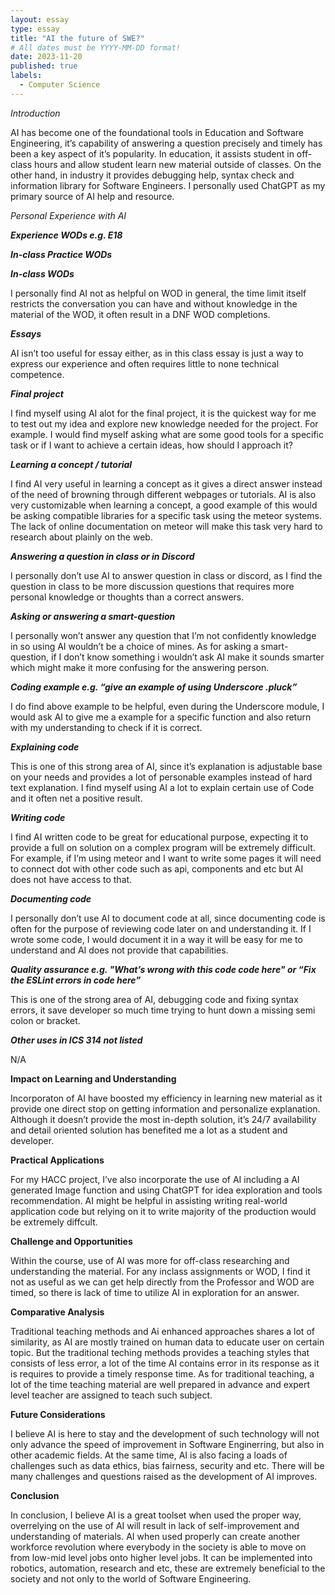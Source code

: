 ```yaml
---
layout: essay
type: essay
title: "AI the future of SWE?"
# All dates must be YYYY-MM-DD format!
date: 2023-11-20
published: true
labels:
  - Computer Science
---
```


*Introduction*

AI has become one of the foundational tools in Education and Software Engineering, it’s capability of answering a question precisely and timely has been a key aspect of it’s popularity. In education, it assists student in off-class hours and allow student learn new material outside of classes. On the other hand, in industry it provides debugging help, syntax check and information library for Software Engineers. I personally used ChatGPT as my primary source of AI help and resource.


*Personal Experience with AI*

***Experience WODs e.g. E18***

***In-class Practice WODs***

***In-class WODs***

I personally find AI not as helpful on WOD in general, the time limit itself restricts the conversation you can have and without knowledge in the material of the WOD, it often result in a DNF WOD completions.

***Essays***

AI isn’t too useful for essay either, as in this class essay is just a way to express our experience and often requires little to none technical competence.

***Final project***

I find myself using AI alot for the final project, it is the quickest way for me to test out my idea and explore new knowledge needed for the project. For example. I would find myself asking what are some good tools for a specific task or if I want to achieve a certain ideas, how should I approach it?

***Learning a concept / tutorial***

I find AI very useful in learning a concept as it gives a direct answer instead of the need of browning through different webpages or tutorials. AI is also very customizable when learning a concept, a good example of this would be asking compatible libraries for a specific task using the meteor systems. The lack of online documentation on meteor will make this task very hard to research about plainly on the web.

***Answering a question in class or in Discord***

I personally don’t use AI to answer question in class or discord, as I find the question in class to be more discussion questions that requires more personal knowledge or thoughts than a correct answers.

***Asking or answering a smart-question***

I personally won’t answer any question that I’m not confidently knowledge in so using AI wouldn’t be a choice of mines. As for asking a smart-question, if I don’t know something i wouldn’t ask AI make it sounds smarter which might make it more confusing for the answering person.

***Coding example e.g. “give an example of using Underscore .pluck”***

I do find above example to be helpful, even during the Underscore module, I would ask AI to give me a example for a specific function and also return with my understanding to check if it is correct.

***Explaining code***

This is one of this strong area of AI, since it’s explanation is adjustable base on your needs and provides a lot of personable examples instead of hard text explanation. I find myself using AI a lot to explain certain use of Code and it often net a positive result.

***Writing code***

I find AI written code to be great for educational purpose, expecting it to provide a full on solution on a complex program will be extremely difficult. For example, if I’m using meteor and I want to write some pages it will need to connect dot with other code such as api, components and etc but AI does not have access to that.

***Documenting code***

I personally don’t use AI to document code at all, since documenting code is often for the purpose of reviewing code later on and understanding it. If  I wrote some code, I would document it in a way it will be easy for me to understand and AI does not provide that capabilities.

***Quality assurance e.g. "What’s wrong with this code code here" or “Fix the ESLint errors in code here”***

This is one of the strong area of AI, debugging code and fixing syntax errors, it save developer so much time trying to hunt down a missing semi colon or bracket.

***Other uses in ICS 314 not listed***

N/A


**Impact on Learning and Understanding**

Incorporaton of AI have boosted my efficiency in learning new material as it provide one direct stop on getting information and personalize explanation. Although it doesn’t provide the most in-depth solution, it’s 24/7 availability and detail oriented solution has benefited me a lot as a student and developer.


**Practical Applications**

For my HACC project, I’ve also incorporate the use of AI including a AI generated Image function and using ChatGPT for idea exploration and tools recommendation. AI might be helpful in assisting writing real-world application code but relying on it to write majority of the production would be extremely diffcult.


**Challenge and Opportunities**

Within the course, use of AI was more for off-class researching and understanding the material. For any inclass assignments or WOD, I find it not as useful as we can get help directly from the Professor and WOD are timed, so there is lack of time to utilize AI in exploration for an answer.


**Comparative Analysis**

Traditional teaching methods and Ai enhanced approaches shares a lot of similarity, as AI are mostly trained on human data to educate user on certain topic. But the traditional teching methods provides a teaching styles that consists of less error, a lot of the time AI contains error in its response as it is requires to provide a timely response time. As for traditional teaching, a lot of the time teaching material are well prepared in advance and expert level teacher are assigned to teach such subject.


**Future Considerations**

I believe AI is here to stay and the development of such technology will not only advance the speed of improvement in Software Enginerring, but also in other academic fields. At the same time, AI is also facing a loads of challenges such as data ethics, bias fairness, security and etc. There will be many challenges and questions raised as the development of AI improves. 

**Conclusion**

In conclusion, I believe AI is a great toolset when used the proper way, overrelying on the use of AI will result in lack of self-improvement and understanding of materials. AI when used properly can create another workforce revolution where everybody in the society is able to move on from low-mid level jobs onto higher level jobs. It can be implemented into robotics, automation, research and etc, these are extremely beneficial to the society and not only to the world of Software Engineering. 

